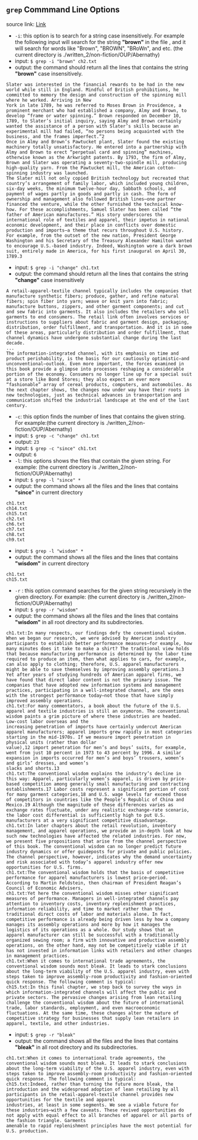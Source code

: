## `grep` Commmand Line Options
source link: [Link](https://www.geeksforgeeks.org/grep-command-in-unixlinux/)
* `-i`: this option is to search for a string case insensitively. For example the following input will search for the string **"brown"** in the file , and it will search for words like "Brown", "BROWN", "BRoWn", and etc. (the current directory is ./written_2/non-fiction/OUP/Abernathy)
* input: `$ grep -i "brown" ch2.txt`
* output: the command should return all the lines that contains the string **"brown"** case insensitively.
```
Slater was interested in the financial rewards to be had in the new world while still in England. Mindful of British prohibitions, he committed to memory the design and construction of the spinning mill where he worked. Arriving in New 
York in late 1789, he was referred to Moses Brown in Providence, a prominent merchant who had established a company, Almy and Brown, to develop “frame or water spinning.” Brown responded on December 10, 1789, to Slater’s initial inquiry, saying Almy and Brown certainly wanted the assistance of a person with Slater’s skills because an experimental mill had failed, “no persons being acquainted with the business, and the frames imperfect.”2
Once in Almy and Brown’s Pawtucket plant, Slater found the existing machinery totally unsatisfactory. He entered into a partnership with Almy and Brown to erect “perpetual card and spinning” machines, otherwise known as the Arkwright patents. By 1793, the firm of Almy, Brown and Slater was operating a seventy-two-spindle mill, producing high-quality yarn. From the Pawtucket mill, the American cotton-spinning industry was launched.
The Slater mill not only copied British technology but recreated that country’s arrangement of family labor, which included young children, six-day weeks, the minimum twelve-hour day, Sabbath schools, and payment of wages partly in goods and partly in cash. The form of ownership and management also followed British lines—one partner financed the venture, while the other furnished the technical know-how. For these accomplishments, Samuel Slater has been called “the father of American manufactures.” His story underscores the international role of textiles and apparel, their impetus in national economic development, and their place in conflicts over domestic production and imports—a theme that recurs throughout U.S. history. For example, from the outset of the new nation, President George Washington and his Secretary of the Treasury Alexander Hamilton wanted to encourage U.S.-based industry. Indeed, Washington wore a dark brown suit, entirely made in America, for his first inaugural on April 30, 1789.3
```
* input: `$ grep -i "change" ch1.txt`
* output: the command should return all the lines that contains the string **"change"** case insensitively
```
A retail-apparel-textile channel typically includes the companies that manufacture synthetic fibers; produce, gather, and refine natural fibers; spin fiber into yarn; weave or knit yarn into fabric; manufacture buttons, zippers, and other garment components; and cut and sew fabric into garments. It also includes the retailers who sell garments to end consumers. The retail link often involves services or instructions to suppliers about fabric and garment design, packaging, distribution, order fulfillment, and transportation. And it is in some of these areas, particularly distribution and order fulfillment, that channel dynamics have undergone substantial change during the last decade.
...
The information-integrated channel, with its emphasis on time and product perishability, is the basis for our cautiously optimistic—and unconventional—outlook. Even more important, the forces examined in this book provide a glimpse into processes reshaping a considerable portion of the economy. Consumers no longer line up for a special suit at a store like Bond Stores; they also expect an ever more “fashionable” array of cereal products, computers, and automobiles. As the next chapter shows, the changes now under way have their roots in new technologies, just as technical advances in transportation and communication shifted the industrial landscape at the end of the last century.
```
* `-c`: this option finds the number of lines that contains the given string. For example:(the current directory is ./written_2/non-fiction/OUP/Abernathy)
* input: `$ grep -c "change" ch1.txt`
* output: `23`
* input: `$ grep -c "since" ch1.txt`
* output: `6`
* `-l`: this options shows the files that contain the given string. For example: (the current directory is ./written_2/non-fiction/OUP/Abernathy)
* input: `$ grep -l "since" *`
* output: the command shows all the files and the lines that contains **"since"** in current directory
```
ch1.txt
ch14.txt
ch15.txt
ch2.txt
ch6.txt
ch7.txt
ch8.txt
ch9.txt
```
* input: `$ grep -l "wisdom" *`
* output: the command shows all the files and the lines that contains **"wisdom"** in current directory
```
ch1.txt
ch15.txt
```
* `-r` : this option command searches for the given string recursively in the given directory. For example: (the current directory is ./written_2/non-fiction/OUP/Abernathy)
* input: `$ grep -r "wisdom"`
* output: the command shows all the files and the lines that contains **"wisdom"** in all root directory and its subdirectories.
```
ch1.txt:In many respects, our findings defy the conventional wisdom. When we began our research, we were advised by American industry participants to establish better performance measures—for example, how many minutes does it take to make a shirt? The traditional view holds that because manufacturing performance is determined by the labor time required to produce an item, then what applies to cars, for example, can also apply to clothing; therefore, U.S. apparel manufacturers might be able to save themselves by improving assembly operations.3 Yet after years of studying hundreds of American apparel firms, we have found that direct labor content is not the primary issue. The companies that have adopted new information systems and management practices, participating in a well-integrated channel, are the ones with the strongest performance today—not those that have simply improved assembly operations.
ch1.txt:For many commentators, a book about the future of the U.S. apparel and textile industries is still an oxymoron. The conventional wisdom paints a grim picture of where these industries are headed. Low-cost labor overseas and the 
increasing penetration of imports have certainly undercut American apparel manufacturers; apparel imports grew rapidly in most categories starting in the mid-1970s. If we measure import penetration in physical units (rather than dollar 
value),12 import penetration for men’s and boys’ suits, for example, went from just 10 percent in 1973 to 43 percent by 1996. A similar expansion in imports occurred for men’s and boys’ trousers, women’s and girls’ dresses, and women’s 
slacks and shorts.13
ch1.txt:The conventional wisdom explains the industry’s decline in this way: Apparel, particularly women’s apparel, is driven by price-based competition among generally small manufacturing and contracting establishments.17 Labor costs represent a significant portion of cost for many garment categories,18 and U.S. wage levels far exceed those of competitors in countries like the People’s Republic of China and Mexico.19 Although the magnitude of these differences varies as exchange rates fluctuate, under any realistic exchange-rate scenario, the labor cost differential is sufficiently high to put U.S. manufacturers at a very significant competitive disadvantage.
ch1.txt:In later chapters about the retail revolution, inventory management, and apparel operations, we provide an in-depth look at how such new technologies have affected the related industries. For now, we present five propositions that arise from the channel perspective of this book. The conventional wisdom can no longer predict future industry dynamics or offer guideposts for private and public policies. The channel perspective, however, indicates why the demand uncertainty and risk associated with today’s apparel industry offer new opportunities for U.S. firms.
ch1.txt:The conventional wisdom holds that the basis of competitive performance for apparel manufacturers is lowest price—period. According to Martin Feldstein, then chairman of President Reagan’s Council of Economic Advisers,
ch1.txt:Yet here the conventional wisdom misses other significant measures of performance. Managers in well-integrated channels pay attention to inventory costs, inventory replenishment practices, information reliability, and time to market rather than the traditional direct costs of labor and materials alone. In fact, competitive performance is already being driven less by how a company manages its assembly operations and more by how it manages the logistics of its operations as a whole. Our study shows that an apparel manufacturer can still be successful with a traditionally organized sewing room; a firm with innovative and productive assembly operations, on the other hand, may not be competitively viable if it has not invested in information links with retailers and other changes in management practices.
ch1.txt:When it comes to international trade agreements, the conventional wisdom sounds most bleak. It leads to stark conclusions about the long-term viability of the U.S. apparel industry, even with steps taken to improve assembly-room productivity and fashion-oriented quick response. The following comment is typical:
ch15.txt:In this final chapter, we step back to survey the ways in which information-integrated channels will affect the public and private sectors. The pervasive changes arising from lean retailing challenge the conventional wisdom about the future of international trade, labor standards, employment, and even macroeconomic fluctuations. At the same time, these changes alter the nature of competitive strategy for businesses that supply lean retailers in apparel, textile, and other industries.
```
* input: `$ grep -r "bleak"`
* output: the command shows all the files and the lines that contains **"bleak"** in all root directory and its subdirectories.
```
ch1.txt:When it comes to international trade agreements, the conventional wisdom sounds most bleak. It leads to stark conclusions about the long-term viability of the U.S. apparel industry, even with steps taken to improve assembly-room productivity and fashion-oriented quick response. The following comment is typical:
ch15.txt:Indeed, rather than turning the future more bleak, the introduction and the widespread adoption of lean retailing by all participants in the retail-apparel-textile channel provides new opportunities for the textile and apparel 
industries, at least in some segments. We see a viable future for these industries—with a few caveats. These revived opportunities do not apply with equal effect to all branches of apparel or all parts of the fashion triangle. Garments 
amenable to rapid replenishment principles have the most potential for U.S. production.
```
